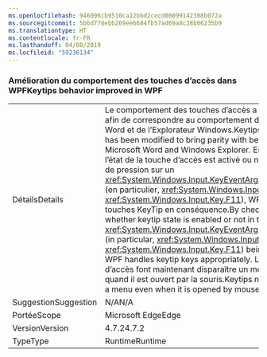 ```yaml
---
ms.openlocfilehash: 946096cb9510ca12bbd2cecd00099142308b072a
ms.sourcegitcommit: 5b6d778ebb269ee6684fb57ad69a8c28b06235b9
ms.translationtype: HT
ms.contentlocale: fr-FR
ms.lasthandoff: 04/08/2019
ms.locfileid: "59236134"
---
```

### <a name="keytips-behavior-improved-in-wpf"></a><span data-ttu-id="a76b8-101">Amélioration du comportement des touches d’accès dans WPF</span><span class="sxs-lookup"><span data-stu-id="a76b8-101">Keytips behavior improved in WPF</span></span>

|   |   |
|---|---|
|<span data-ttu-id="a76b8-102">Détails</span><span class="sxs-lookup"><span data-stu-id="a76b8-102">Details</span></span>|<span data-ttu-id="a76b8-103">Le comportement des touches d’accès a été modifié afin de correspondre au comportement de Microsoft Word et de l’Explorateur Windows.</span><span class="sxs-lookup"><span data-stu-id="a76b8-103">Keytips behavior has been modified to bring parity with behavior on Microsoft Word and Windows Explorer.</span></span> <span data-ttu-id="a76b8-104">En vérifiant si l’état de la touche d’accès est activé ou non en cas de pression sur un <xref:System.Windows.Input.KeyEventArgs.SystemKey> (en particulier, <xref:System.Windows.Input.Key> ou <xref:System.Windows.Input.Key.F11>), WPF gère les touches KeyTip en conséquence.</span><span class="sxs-lookup"><span data-stu-id="a76b8-104">By checking whether keytip state is enabled or not in the case of a <xref:System.Windows.Input.KeyEventArgs.SystemKey> (in particular, <xref:System.Windows.Input.Key> or <xref:System.Windows.Input.Key.F11>) being pressed, WPF handles keytip keys appropriately.</span></span> <span data-ttu-id="a76b8-105">Les touches d’accès font maintenant disparaître un menu même quand il est ouvert par la souris.</span><span class="sxs-lookup"><span data-stu-id="a76b8-105">Keytips now dismiss a menu even when it is opened by mouse.</span></span>|
|<span data-ttu-id="a76b8-106">Suggestion</span><span class="sxs-lookup"><span data-stu-id="a76b8-106">Suggestion</span></span>|<span data-ttu-id="a76b8-107">N/A</span><span class="sxs-lookup"><span data-stu-id="a76b8-107">N/A</span></span>|
|<span data-ttu-id="a76b8-108">Portée</span><span class="sxs-lookup"><span data-stu-id="a76b8-108">Scope</span></span>|<span data-ttu-id="a76b8-109">Microsoft Edge</span><span class="sxs-lookup"><span data-stu-id="a76b8-109">Edge</span></span>|
|<span data-ttu-id="a76b8-110">Version</span><span class="sxs-lookup"><span data-stu-id="a76b8-110">Version</span></span>|<span data-ttu-id="a76b8-111">4.7.2</span><span class="sxs-lookup"><span data-stu-id="a76b8-111">4.7.2</span></span>|
|<span data-ttu-id="a76b8-112">Type</span><span class="sxs-lookup"><span data-stu-id="a76b8-112">Type</span></span>|<span data-ttu-id="a76b8-113">Runtime</span><span class="sxs-lookup"><span data-stu-id="a76b8-113">Runtime</span></span>|
